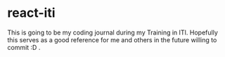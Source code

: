 # react-iti
 This is going to be my coding journal during my Training in ITI. Hopefully this serves as a good reference for me and others in the future willing to commit :D .
